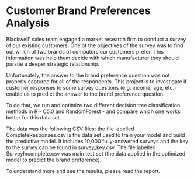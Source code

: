 # Customer Brand Preferences Analysis

Blackwell' sales team engaged a market research firm to conduct a survey of our existing customers. One of the objectives of the survey was to find out which of two brands of computers our customers prefer. This information was help them decide with which manufacturer they should pursue a deeper strategic relationship. 

Unfortunately, the answer to the brand preference question was not properly captured for all of the respondents. This project is to investigate if customer responses to some survey questions (e.g. income, age, etc.) enable us to predict the answer to the brand preference question.

To do that, we run and optimize two different decision tree classification methods in R - C5.0 and RandomForest - and compare which one works better for this data set. 

The data was the following CSV files: the file labelled CompleteResponses.csv is the data set used to train your model and build the predictive model. It includes 10,000 fully-answered surveys and the key to the survey can be found in survey_key.csv. The file labelled SurveyIncomplete.csv was main test set (the data applied in the optimized model to predict the brand preference).

To understand more and see the results, please read the report.
